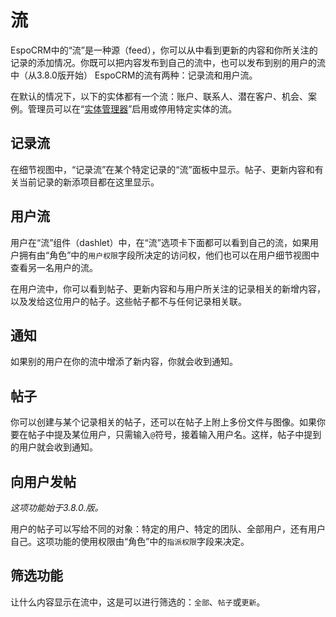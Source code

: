 # 流

EspoCRM中的“流”是一种源（feed），你可以从中看到更新的内容和你所关注的记录的添加情况。你既可以把内容发布到自己的流中，也可以发布到别的用户的流中（从3.8.0版开始）     EspoCRM的流有两种：记录流和用户流。

在默认的情况下，以下的实体都有一个流：账户、联系人、潜在客户、机会、案例。管理员可以在“[实体管理器](../administration/entity-manager.md)”启用或停用特定实体的流。

## 记录流

在细节视图中，“记录流”在某个特定记录的“流”面板中显示。帖子、更新内容和有关当前记录的新添项目都在这里显示。

## 用户流

用户在“流”组件（dashlet）中，在“流”选项卡下面都可以看到自己的流，如果用户拥有由“角色”中的`用户权限`字段所决定的访问权，他们也可以在用户细节视图中查看另一名用户的流。

在用户流中，你可以看到帖子、更新内容和与用户所关注的记录相关的新增内容，以及发给这位用户的帖子。这些帖子都不与任何记录相关联。

## 通知

如果别的用户在你的流中增添了新内容，你就会收到通知。

## 帖子

你可以创建与某个记录相关的帖子，还可以在帖子上附上多份文件与图像。如果你要在帖子中提及某位用户，只需输入`@`符号，接着输入用户名。这样，帖子中提到的用户就会收到通知。

## 向用户发帖

_这项功能始于3.8.0.版。_

用户的帖子可以写给不同的对象：特定的用户、特定的团队、全部用户，还有用户自己。这项功能的使用权限由“角色”中的`指派权限`字段来决定。

## 筛选功能

让什么内容显示在流中，这是可以进行筛选的：`全部`、`帖子`或`更新`。
